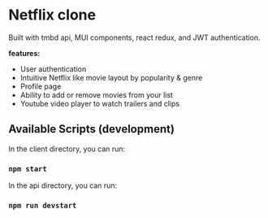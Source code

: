 # Netflix clone

Built with tmbd api, MUI components, react redux, and JWT authentication.

**features:**

- User authentication
-  Intuitive Netflix like movie layout by popularity & genre
- Profile page
- Ability to add or remove movies from your list
- Youtube video player to watch trailers and clips






## Available Scripts (development)

In the client directory, you can run:

### `npm start`

In the api directory, you can run:

### `npm run devstart`

